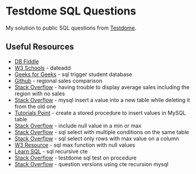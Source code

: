 # Testdome SQL Questions

My solution to public SQL questions from [Testdome](https://www.testdome.com/tests/sql-online-test/12).

## Useful Resources

- [DB Fiddle](https://www.db-fiddle.com/)
- [W3 Schools](https://www.w3schools.com/sql/func_sqlserver_dateadd.asp) - dateadd
- [Geeks for Geeks](https://www.geeksforgeeks.org/sql-trigger-student-database/) - sql trigger student database
- [Github](https://github.com/CaraHill/testdome-practice-questions/blob/master/regional_sales_comparison.sql) - regional sales comparison
- [Stack Overflow](https://stackoverflow.com/questions/60140159/having-trouble-to-display-average-sales-including-the-region-with-no-sales) - having trouble to display average sales including the region with no sales
- [Stack Overflow](https://stackoverflow.com/questions/21024670/mysql-insert-a-value-into-a-new-table-while-deleting-it-from-the-old-one) - mysql insert a value into a new table while deleting it from the old one
- [Tutorials Point](https://www.tutorialspoint.com/How-can-I-create-a-stored-procedure-to-insert-values-in-a-MySQL-table) - create a stored procedure to insert values in MySQL table
- [Stack Overflow](https://stackoverflow.com/questions/21286215/how-can-i-include-null-values-in-a-min-or-max) - include null value in a min or max
- [Stack Overflow](https://stackoverflow.com/questions/26537714/sql-select-with-multiple-conditions-on-the-same-table) - sql select with multiple conditions on the same table
- [Stack Overflow](https://stackoverflow.com/questions/7745609/sql-select-only-rows-with-max-value-on-a-column) - sql select only rows with max value on a column
- [W3 Resource](https://www.w3resource.com/sql/aggregate-functions/sql_max_function_with_null_values.php) - sql max function with null values
- [Learn SQL](https://learnsql.com/blog/sql-recursive-cte/) - sql recursive cte
- [Stack Overflow](https://stackoverflow.com/questions/68491239/testdome-sql-test-on-procedure) - testdome sql test on procedure
- [Stack Overflow](https://stackoverflow.com/questions/71279356/question-versions-using-cte-recursion-mysql) - question versions using cte recursion mysql